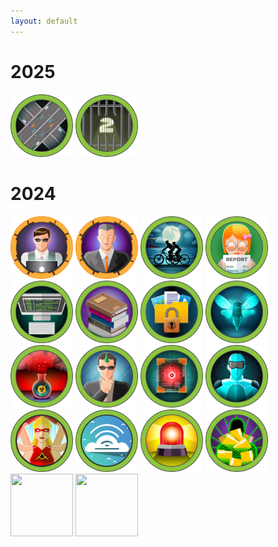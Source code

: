 ```yaml
---
layout: default
---
```

# 2025
<a href="https://www.hackthebox.com/achievement/machine/728079/641" target="_blank"><img src="/assets/images/achievements/2025/456a4d2e52f182847fb0a2dba0420a44.webp" width="100" height="100"></a>
<a href="https://www.hackthebox.com/achievement/machine/728079/642" target="_blank"><img src="/assets/images/achievements/2025/d5fcf2425893a73cf137284e2de580e1.webp" width="100" height="100"></a>


# 2024
<a href="https://www.hackthebox.com/achievement/machine/728079/634" target="_blank"><img src="/assets/images/achievements/2024/9d232b1558b7543c7cb85f2774687363.webp" width="100" height="100"></a>
<a href="https://www.hackthebox.com/achievement/machine/728079/572" target="_blank"><img src="/assets/images/achievements/2024/5ca8f0c721a9eca6f1aeb9ff4b4bac60.webp" width="100" height="100"></a>
<a href="https://www.hackthebox.com/achievement/machine/728079/620" target="_blank"><img src="/assets/images/achievements/2024/0011f6725aed869f8683589cb08c90d0.webp" width="100" height="100"></a>
<a href="https://www.hackthebox.com/achievement/machine/728079/590" target="_blank"><img src="/assets/images/achievements/2024/57fc0f58916cb3ed8e793db071769d70.webp" width="100" height="100"></a>
<a href="https://www.hackthebox.com/achievement/machine/728079/577" target="_blank"><img src="/assets/images/achievements/2024/2565d292772abc4a2d774117cf4d36ff.webp" width="100" height="100"></a>
<a href="https://www.hackthebox.com/achievement/machine/728079/608" target="_blank"><img src="/assets/images/achievements/2024/a466db5ce4f7aaea98f588d1cb71a0aa.webp" width="100" height="100"></a>
<a href="https://www.hackthebox.com/achievement/machine/728079/613" target="_blank"><img src="/assets/images/achievements/2024/3ec233f1bf70b096a66f8a452e7cd52f.webp" width="100" height="100"></a>
<a href="https://www.hackthebox.com/achievement/machine/728079/627" target="_blank"><img src="/assets/images/achievements/2024/79616a32a057e5e672dadb51bb96dd04.webp" width="100" height="100"></a>
<a href="https://www.hackthebox.com/achievement/machine/728079/631" target="_blank"><img src="/assets/images/achievements/2024/b8f3d660af2d3ed0929eb119e33526cf.webp" width="100" height="100"></a>
<a href="https://www.hackthebox.com/achievement/machine/728079/617" target="_blank"><img src="/assets/images/achievements/2024/b7d9a9b075fd49c8509866fe24f58dbb.webp" width="100" height="100"></a>
<a href="https://www.hackthebox.com/achievement/machine/728079/603" target="_blank"><img src="/assets/images/achievements/2024/7768afed979c9abe917b0c20df49ceb8.webp" width="100" height="100"></a>
<a href="https://www.hackthebox.com/achievement/machine/728079/624" target="_blank"><img src="/assets/images/achievements/2024/f96160a20e9cf0138885238444b47404.webp" width="100" height="100"></a>
<a href="https://www.hackthebox.com/achievement/machine/728079/148" target="_blank"><img src="/assets/images/achievements/2024/5837ac5e28291146a9f2a8a015540c28.webp" width="100" height="100"></a>
<a href="https://www.hackthebox.com/achievement/machine/728079/563" target="_blank"><img src="/assets/images/achievements/2024/4aaf2ad33bea830079d74497f8e7fefc.webp" width="100" height="100"></a>
<a href="https://www.hackthebox.com/achievement/machine/728079/636" target="_blank"><img src="/assets/images/achievements/2024/6f4647030d6aadc676b8d8a459de344f.webp" width="100" height="100"></a>
<a href="https://www.hackthebox.com/achievement/machine/728079/638" target="_blank"><img src="/assets/images/achievements/2024/97f12db8fafed028448e29e30be7efac.webp" width="100" height="100"></a>
<a href="https://www.hackthebox.com/achievement/challenge/728079/706" target="_blank"><img src="https://labs.hackthebox.com/storage/challenge_categories/a87ff679a2f3e71d9181a67b7542122c.svg" width="100" height="100"></a>
<a href="https://www.hackthebox.com/achievement/challenge/728079/648" target="_blank"><img src="https://labs.hackthebox.com/storage/challenge_categories/e4da3b7fbbce2345d7772b0674a318d5.svg" width="100" height="100"></a>